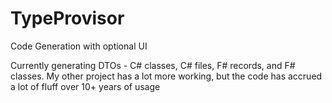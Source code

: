 # TypeProvisor
Code Generation with optional UI

Currently generating DTOs -  C# classes, C# files, F# records, and F# classes.
My other project has a lot more working, but the code has accrued a lot of fluff over 10+ years of usage
